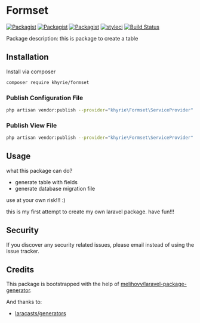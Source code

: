 # Formset
 
[![Packagist](https://img.shields.io/packagist/v/khyrie/formset.svg?style=plastic)](https://packagist.org/packages/khyrie/formset)
[![Packagist](https://img.shields.io/packagist/dt/khyrie/formset?style=plastic)](https://packagist.org/packages/khyrie/formset)
[![Packagist](https://img.shields.io/packagist/l/khyrie/formset.svg?style=plastic)](https://packagist.org/packages/khyrie/formset)
[![styleci](https://styleci.io/repos/222476788/shield?style=plastic)](https://styleci.io/repos/222476788)
[![Build Status](https://img.shields.io/travis/uekichinos/formset?style=plastic)](https://travis-ci.org/uekichinos/formset)

Package description: this is package to create a table

## Installation

Install via composer
```bash
composer require khyrie/formset
```
 
### Publish Configuration File

```bash
php artisan vendor:publish --provider="khyrie\Formset\ServiceProvider" --tag="config"
```

### Publish View File

```bash
php artisan vendor:publish --provider="khyrie\Formset\ServiceProvider" --tag="view"
```

## Usage

what this package can do?

- generate table with fields
- generate database migration file

use at your own risk!!! :)

this is my first attempt to create my own laravel package. have fun!!!

## Security

If you discover any security related issues, please email instead of using the issue tracker.

## Credits

This package is bootstrapped with the help of
[melihovv/laravel-package-generator](https://github.com/melihovv/laravel-package-generator).

And thanks to:

- [laracasts/generators](https://github.com/laracasts/Laravel-5-Generators-Extended)